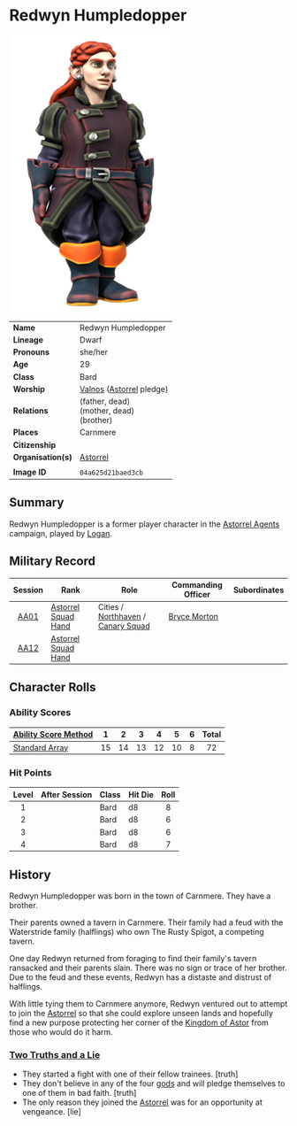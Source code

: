 # Redwyn Humpledopper

<img src="https://raw.githubusercontent.com/jesskelsall/astarus-images/main/characters/portraits/04a625d21baed3cb.png" height="500" />

|||
| --- | --- |
| **Name** | Redwyn Humpledopper | character.4
| **Lineage** | Dwarf |
| **Pronouns** | she/her |
| **Age** | 29 |
| **Class** | Bard |
| **Worship** | [Valnos](../gods/deities/valnos.md) ([Astorrel](../organisations/government/astorrel/astorrel.md) pledge) |
| **Relations** | (father, dead)<br>(mother, dead)<br>(brother) |
| **Places** | Carnmere |
| **Citizenship** | |
| **Organisation(s)** | [Astorrel](../organisations/government/astorrel/astorrel.md) |
|||
| **Image ID** | `04a625d21baed3cb` |

## Summary

Redwyn Humpledopper is a former player character in the [Astorrel Agents](../campaigns/C2-astorrel-agents.md) campaign, played by [Logan](../players/logan.md).

## Military Record

| Session | Rank | Role | Commanding Officer | Subordinates |
|:---:| --- | --- | --- | --- |
| [AA01](../sessions/AA01.md) | [Astorrel Squad Hand](../organisations/government/astorrel/ranks/astorrel-squad-hand.md) | Cities / [Northhaven](../places/settlements/cities/northhaven.md) / [Canary Squad](../organisations/government/astorrel/squads/canary-squad.md) | [Bryce Morton](bryce-morton.md) ||
| [AA12](../sessions/AA12.md) | [Astorrel Squad Hand](../organisations/government/astorrel/ranks/astorrel-squad-hand.md) ||||

## Character Rolls

### Ability Scores

| [Ability Score Method](../mechanics/ability-score-method/ability-score-method.md) | 1 | 2 | 3 | 4 | 5 | 6 | Total |
| --- |:---:|:---:|:---:|:---:|:---:|:---:|:---:|
| [Standard Array](../mechanics/ability-score-method/standard-array.md) | 15 | 14 | 13 | 12 | 10 | 8 | 72 |

### Hit Points

| Level | After Session | Class | Hit Die | Roll |
|:---:|:---:| --- | --- |:---:|
| 1 || Bard | d8 | 8 |
| 2 || Bard | d8 | 6 |
| 3 || Bard | d8 | 6 |
| 4 || Bard | d8 | 7 |

## History

Redwyn Humpledopper was born in the town of Carnmere. They have a brother.

Their parents owned a tavern in Carnmere. Their family had a feud with the Waterstride family (halflings) who own The Rusty Spigot, a competing tavern.

One day Redwyn returned from foraging to find their family's tavern ransacked and their parents slain. There was no sign or trace of her brother. Due to the feud and these events, Redwyn has a distaste and distrust of halflings.

With little tying them to Carnmere anymore, Redwyn ventured out to attempt to join the [Astorrel](../organisations/government/astorrel/astorrel.md) so that she could explore unseen lands and hopefully find a new purpose protecting her corner of the [Kingdom of Astor](../civilisations/kingdom-of-astor/kingdom-of-astor.md) from those who would do it harm.

### [Two Truths and a Lie](../mechanics/roleplay/two-truths-and-a-lie.md)

- They started a fight with one of their fellow trainees. [truth]
- They don't believe in any of the four [gods](../gods/gods.md) and will pledge themselves to one of them in bad faith. [truth]
- The only reason they joined the [Astorrel](../organisations/government/astorrel/astorrel.md) was for an opportunity at vengeance. [lie]
